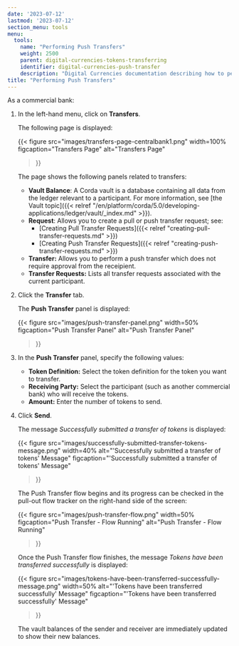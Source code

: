 ```yaml
---
date: '2023-07-12'
lastmod: '2023-07-12'
section_menu: tools
menu:
  tools:
    name: "Performing Push Transfers"
    weight: 2500
    parent: digital-currencies-tokens-transferring
    identifier: digital-currencies-push-transfer
    description: "Digital Currencies documentation describing how to perform a push transfer of tokens via the GUI"
title: "Performing Push Transfers"
---
```


As a commercial bank:

1. In the left-hand menu, click on **Transfers**.

   The following page is displayed:
   
   {{< 
      figure
	  src="images/transfers-page-centralbank1.png"
      width=100%
	  figcaption="Transfers Page"
	  alt="Transfers Page"
   >}}

   The page shows the following panels related to transfers:

   * **Vault Balance**: A Corda vault is a database containing all data from the ledger relevant to a participant. For more information, see [the Vault topic]({{< relref "/en/platform/corda/5.0/developing-applications/ledger/vault/_index.md" >}}).
   * **Request**: Allows you to create a pull or push transfer request; see:
      * [Creating Pull Transfer Requests]({{< relref "creating-pull-transfer-requests.md" >}})
      * [Creating Push Transfer Requests]({{< relref "creating-push-transfer-requests.md" >}})
   * **Transfer:** Allows you to perform a push transfer which does not require approval from the receipient. 
   * **Transfer Requests:** Lists all transfer requests associated with the current participant.
  
2. Click the **Transfer** tab.

   The **Push Transfer** panel is displayed:

   {{< 
      figure
	  src="images/push-transfer-panel.png"
      width=50%
	  figcaption="Push Transfer Panel"
	  alt="Push Transfer Panel"
   >}} 
  
3. In the **Push Transfer** panel, specify the following values:

   * **Token Definition:** Select the token definition for the token you want to transfer.
   * **Receiving Party:** Select the participant (such as another commercial bank) who will receive the tokens. 
   * **Amount:** Enter the number of tokens to send.
      
3. Click **Send**. 

   The message *Successfully submitted a transfer of tokens* is displayed:

   {{< 
      figure
	  src="images/successfully-submitted-transfer-tokens-message.png"
      width=40%
	  alt="'Successfully submitted a transfer of tokens' Message"
	  figcaption="'Successfully submitted a transfer of tokens' Message"
   >}}

   The Push Transfer flow begins and its progress can be checked in the pull-out flow tracker on the right-hand side of the screen:
    
   {{< 
      figure
	  src="images/push-transfer-flow.png"
      width=50%
	  figcaption="Push Transfer - Flow Running"
	  alt="Push Transfer - Flow Running"
   >}}  

   Once the Push Transfer flow finishes, the message *Tokens have been transferred successfully* is displayed:

   {{< 
      figure
	  src="images/tokens-have-been-transferred-successfully-message.png"
      width=50%
	  alt="'Tokens have been transferred successfully' Message"
	  figcaption="'Tokens have been transferred successfully' Message"
   >}}

   The vault balances of the sender and receiver are immediately updated to show their new balances.
   
   


   
   
   
   
   